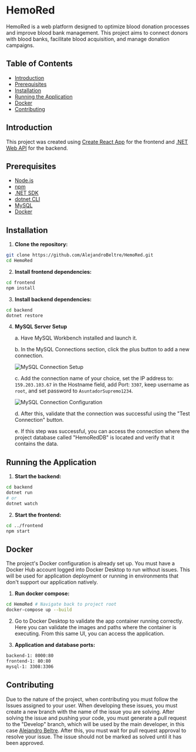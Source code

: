 # HemoRed

HemoRed is a web platform designed to optimize blood donation processes and improve blood bank management. This project aims to connect donors with blood banks, facilitate blood acquisition, and manage donation campaigns.

## Table of Contents
- [Introduction](#introduction)
- [Prerequisites](#prerequisites)
- [Installation](#installation)
- [Running the Application](#running-the-application)
- [Docker](#docker)
- [Contributing](#contributing)

## Introduction

This project was created using [Create React App](https://github.com/facebook/create-react-app) for the frontend and [.NET Web API](https://dotnet.microsoft.com/en-us/apps/aspnet/apis) for the backend.

## Prerequisites

- [Node.js](https://nodejs.org/)
- [npm](https://www.npmjs.com/)
- [.NET SDK](https://dotnet.microsoft.com/download)
- [dotnet CLI](https://learn.microsoft.com/en-us/ef/core/cli/dotnet)
- [MySQL](https://dev.mysql.com/doc/)
- [Docker](https://www.docker.com/products/docker-desktop/)

## Installation

1. **Clone the repository:**
```bash
git clone https://github.com/AlejandroBeltre/HemoRed.git
cd HemoRed
```

2. **Install frontend dependencies:**
```bash
cd frontend 
npm install
```

3. **Install backend dependencies:**
```bash
cd backend
dotnet restore
```

4. **MySQL Server Setup**

   a. Have MySQL Workbench installed and launch it.
   
   b. In the MySQL Connections section, click the plus button to add a new connection.
   
   ![MySQL Connection Setup](https://github.com/AlejandroBeltre/HemoRed/assets/127040596/d41280dc-adcc-466e-8cdd-1842b1c2654a)
   
   c. Add the connection name of your choice, set the IP address to: `159.203.103.67` in the Hostname field, add Port: `3307`, keep username as `root`, and set password to `AsuntadorSupremo1234`.
   
   ![MySQL Connection Configuration](https://github.com/AlejandroBeltre/HemoRed/assets/127040596/ae25ee1c-4a28-4078-908c-1528c2371e8a)
   
   d. After this, validate that the connection was successful using the "Test Connection" button.
   
   e. If this step was successful, you can access the connection where the project database called "HemoRedDB" is located and verify that it contains the data.

## Running the Application

1. **Start the backend:**
```bash
cd backend
dotnet run
# or
dotnet watch
```

2. **Start the frontend:**
```bash
cd ../frontend
npm start
```

## Docker

The project's Docker configuration is already set up. You must have a Docker Hub account logged into Docker Desktop to run without issues. This will be used for application deployment or running in environments that don't support our application natively.

1. **Run docker compose:**
```bash
cd HemoRed # Navigate back to project root
docker-compose up --build
```

2. Go to Docker Desktop to validate the app container running correctly. Here you can validate the images and paths where the container is executing. From this same UI, you can access the application.

3. **Application and database ports:**
```bash
backend-1: 8000:80
frontend-1: 80:80
mysql-1: 3308:3306
```

## Contributing

Due to the nature of the project, when contributing you must follow the Issues assigned to your user. When developing these issues, you must create a new branch with the name of the issue you are solving. After solving the issue and pushing your code, you must generate a pull request to the "Develop" branch, which will be used by the main developer, in this case [Alejandro Beltre](https://github.com/AlejandroBeltre). After this, you must wait for pull request approval to resolve your issue. The issue should not be marked as solved until it has been approved.
